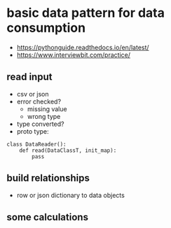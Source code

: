 # basic data pattern for data consumption
* https://pythonguide.readthedocs.io/en/latest/
* https://www.interviewbit.com/practice/

## read input
* csv or json
* error checked?
    * missing value
    * wrong type
* type converted?
* proto type:
```
class DataReader():
    def read(DataClassT, init_map):
        pass
```

## build relationships
* row or json dictionary to data objects

## some calculations
